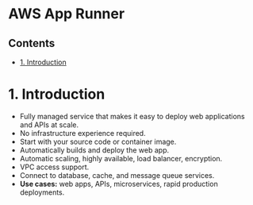 # AWS App Runner <!-- omit in toc -->

## Contents <!-- omit in toc -->

- [1. Introduction](#1-introduction)

# 1. Introduction

- Fully managed service that makes it easy to deploy web applications and APIs at scale.
- No infrastructure experience required.
- Start with your source code or container image.
- Automatically builds and deploy the web app.
- Automatic scaling, highly available, load balancer, encryption.
- VPC access support.
- Connect to database, cache, and message queue services.
- **Use cases:** web apps, APIs, microservices, rapid production deployments.
